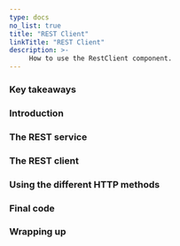 ```yaml
---
type: docs
no_list: true
title: "REST Client"
linkTitle: "REST Client"
description: >-
     How to use the RestClient component.
---
```


### Key takeaways

### Introduction

### The REST service

### The REST client

### Using the different HTTP methods

### Final code

### Wrapping up
